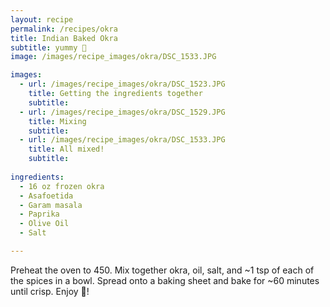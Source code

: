 ```yaml
---
layout: recipe 
permalink: /recipes/okra
title: Indian Baked Okra
subtitle: yummy 🤤
image: /images/recipe_images/okra/DSC_1533.JPG

images:
  - url: /images/recipe_images/okra/DSC_1523.JPG
    title: Getting the ingredients together
    subtitle: 
  - url: /images/recipe_images/okra/DSC_1529.JPG
    title: Mixing
    subtitle: 
  - url: /images/recipe_images/okra/DSC_1533.JPG
    title: All mixed!
    subtitle: 
  
ingredients:
  - 16 oz frozen okra
  - Asafoetida
  - Garam masala
  - Paprika
  - Olive Oil
  - Salt

---
```


Preheat the oven to 450. Mix together okra, oil, salt, and ~1 tsp of each of the spices in a bowl. Spread onto a baking sheet and bake for ~60 minutes until crisp. Enjoy 🤤!


